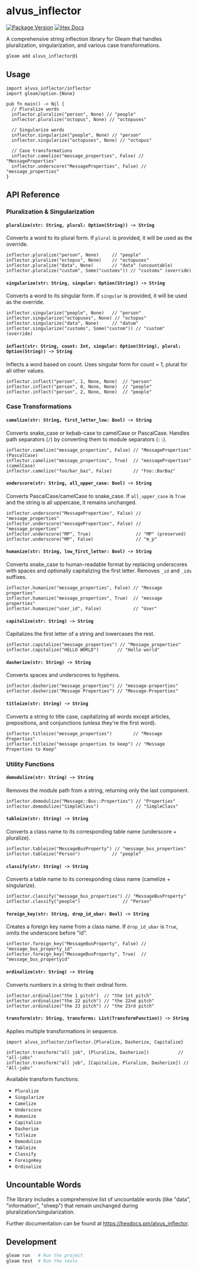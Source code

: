 # alvus_inflector

[![Package Version](https://img.shields.io/hexpm/v/alvus_inflector)](https://hex.pm/packages/alvus_inflector)
[![Hex Docs](https://img.shields.io/badge/hex-docs-ffaff3)](https://hexdocs.pm/alvus_inflector/)

A comprehensive string inflection library for Gleam that handles pluralization, singularization, and various case transformations.

```sh
gleam add alvus_inflector@1
```

## Usage

```gleam
import alvus_inflector/inflector
import gleam/option.{None}

pub fn main() -> Nil {
  // Pluralize words
  inflector.pluralize("person", None) // "people"
  inflector.pluralize("octopus", None) // "octopuses"
  
  // Singularize words
  inflector.singularize("people", None) // "person"
  inflector.singularize("octopuses", None) // "octopus"
  
  // Case transformations
  inflector.camelize("message_properties", False) // "MessageProperties"
  inflector.underscore("MessageProperties", False) // "message_properties"
}
```

## API Reference

### Pluralization & Singularization

#### `pluralize(str: String, plural: Option(String)) -> String`
Converts a word to its plural form. If `plural` is provided, it will be used as the override.

```gleam
inflector.pluralize("person", None)     // "people"
inflector.pluralize("octopus", None)    // "octopuses"
inflector.pluralize("data", None)       // "data" (uncountable)
inflector.pluralize("custom", Some("customs")) // "customs" (override)
```

#### `singularize(str: String, singular: Option(String)) -> String`
Converts a word to its singular form. If `singular` is provided, it will be used as the override.

```gleam
inflector.singularize("people", None)   // "person"
inflector.singularize("octopuses", None) // "octopus"
inflector.singularize("data", None)     // "datum"
inflector.singularize("customs", Some("custom")) // "custom" (override)
```

#### `inflect(str: String, count: Int, singular: Option(String), plural: Option(String)) -> String`
Inflects a word based on count. Uses singular form for count = 1, plural for all other values.

```gleam
inflector.inflect("person", 1, None, None)  // "person"
inflector.inflect("person", 0, None, None)  // "people"
inflector.inflect("person", 2, None, None)  // "people"
```

### Case Transformations

#### `camelize(str: String, first_letter_low: Bool) -> String`
Converts snake_case or kebab-case to camelCase or PascalCase. Handles path separators (`/`) by converting them to module separators (`::`).

```gleam
inflector.camelize("message_properties", False) // "MessageProperties" (PascalCase)
inflector.camelize("message_properties", True)  // "messageProperties" (camelCase)
inflector.camelize("foo/bar_baz", False)        // "Foo::BarBaz"
```

#### `underscore(str: String, all_upper_case: Bool) -> String`
Converts PascalCase/camelCase to snake_case. If `all_upper_case` is `True` and the string is all uppercase, it remains unchanged.

```gleam
inflector.underscore("MessageProperties", False) // "message_properties"
inflector.underscore("messageProperties", False) // "message_properties"
inflector.underscore("MP", True)                 // "MP" (preserved)
inflector.underscore("MP", False)                // "m_p"
```

#### `humanize(str: String, low_first_letter: Bool) -> String`
Converts snake_case to human-readable format by replacing underscores with spaces and optionally capitalizing the first letter. Removes `_id` and `_ids` suffixes.

```gleam
inflector.humanize("message_properties", False) // "Message properties"
inflector.humanize("message_properties", True)  // "message properties"
inflector.humanize("user_id", False)            // "User"
```

#### `capitalize(str: String) -> String`
Capitalizes the first letter of a string and lowercases the rest.

```gleam
inflector.capitalize("message_properties") // "Message_properties"
inflector.capitalize("HELLO WORLD")       // "Hello world"
```

#### `dasherize(str: String) -> String`
Converts spaces and underscores to hyphens.

```gleam
inflector.dasherize("message_properties") // "message-properties"
inflector.dasherize("Message Properties") // "Message-Properties"
```

#### `titleize(str: String) -> String`
Converts a string to title case, capitalizing all words except articles, prepositions, and conjunctions (unless they're the first word).

```gleam
inflector.titleize("message_properties")        // "Message Properties"
inflector.titleize("message properties to keep") // "Message Properties to Keep"
```

### Utility Functions

#### `demodulize(str: String) -> String`
Removes the module path from a string, returning only the last component.

```gleam
inflector.demodulize("Message::Bus::Properties") // "Properties"
inflector.demodulize("SimpleClass")              // "SimpleClass"
```

#### `tableize(str: String) -> String`
Converts a class name to its corresponding table name (underscore + pluralize).

```gleam
inflector.tableize("MessageBusProperty") // "message_bus_properties"
inflector.tableize("Person")            // "people"
```

#### `classify(str: String) -> String`
Converts a table name to its corresponding class name (camelize + singularize).

```gleam
inflector.classify("message_bus_properties") // "MessageBusProperty"
inflector.classify("people")                // "Person"
```

#### `foreign_key(str: String, drop_id_ubar: Bool) -> String`
Creates a foreign key name from a class name. If `drop_id_ubar` is `True`, omits the underscore before "id".

```gleam
inflector.foreign_key("MessageBusProperty", False) // "message_bus_property_id"
inflector.foreign_key("MessageBusProperty", True)  // "message_bus_propertyid"
```

#### `ordinalize(str: String) -> String`
Converts numbers in a string to their ordinal form.

```gleam
inflector.ordinalize("the 1 pitch")  // "the 1st pitch"
inflector.ordinalize("the 22 pitch") // "the 22nd pitch"
inflector.ordinalize("the 23 pitch") // "the 23rd pitch"
```

#### `transform(str: String, transforms: List(TransformFunction)) -> String`
Applies multiple transformations in sequence.

```gleam
import alvus_inflector/inflector.{Pluralize, Dasherize, Capitalize}

inflector.transform("all job", [Pluralize, Dasherize])           // "all-jobs"
inflector.transform("all job", [Capitalize, Pluralize, Dasherize]) // "All-jobs"
```

Available transform functions:
- `Pluralize`
- `Singularize`
- `Camelize`
- `Underscore`
- `Humanize`
- `Capitalize`
- `Dasherize`
- `Titleize`
- `Demodulize`
- `Tableize`
- `Classify`
- `ForeignKey`
- `Ordinalize`

## Uncountable Words

The library includes a comprehensive list of uncountable words (like "data", "information", "sheep") that remain unchanged during pluralization/singularization.

Further documentation can be found at <https://hexdocs.pm/alvus_inflector>.

## Development

```sh
gleam run   # Run the project
gleam test  # Run the tests
```
